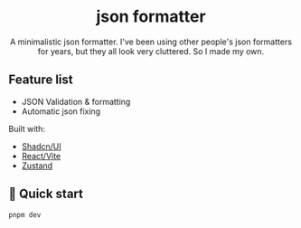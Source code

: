 <h1 align="center">
        json formatter
    </h1>
    <p align="center">
        <p align="center">A minimalistic json formatter. I've been using other people's json formatters for years, but they all look very cluttered. So I made my own.
        <br>
    </p>
    
## Feature list

* JSON Validation & formatting
* Automatic json fixing

Built with:

* [Shadcn/UI](https://ui.shadcn.com/)
* [React/Vite](https://vitejs.dev/)
* [Zustand](https://github.com/pmndrs/zustand)

## 🚀 Quick start

`pnpm dev`




